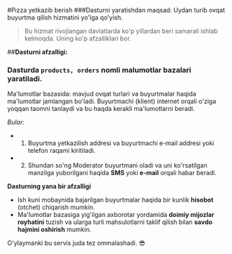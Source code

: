 #Pizza yetkazib berish
###Dasturni yaratishdan maqsad: Uydan turib ovqat buyurtma qilish hizmatini yo'lga qo'yish.
> Bu hizmat rivojlangan davlatlarda ko'p yillardan beri samarali ishlab kelmoqda. Uning ko'p afzalliklari bor. 


##__Dasturni afzalligi:__
### Dasturda ```products, orders``` nomli malumotlar bazalari yaratiladi.

Ma'lumotlar bazasida: mavjud ovqat turlari va buyurtmalar haqida ma'lumotlar jamlangan bo'ladi. Buyurtmachi (klient) internet orqali o'ziga yoqqan taomni tanlaydi va bu haqda kerakli ma'lumotlarni beradi.

_Bular:_
   - 1. Buyurtma yetkazilish addresi va buyurtmachi e-mail addresi yoki telefon raqami kiritiladi.
   - 2. Shundan so'ng Moderator buyurtmani oladi va uni ko'rsatilgan manzilga yuborilgani haqida __SMS__ yoki __e-mail__ orqali habar beradi.

__Dasturning yana bir afzalligi__
   - Ish kuni mobaynida bajarilgan buyurtmalar haqida bir kunlik __hisobot__ (otchet) chiqarish mumkin.
   - Ma'lumotlar bazasiga yig'ilgan axborotar yordamida __doimiy mijozlar royhatini__ tuzish va ularga turli mahsulotlarni taklif qilish bilan __savdo hajmini oshirish__ mumkin.

O'ylaymanki bu servis juda tez ommalashadi. :sunglasses:
